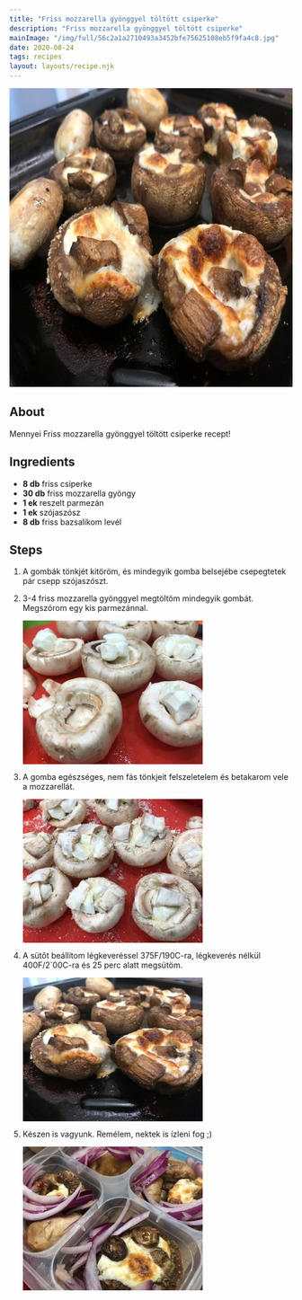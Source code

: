```yaml
---
title: "Friss mozzarella gyönggyel töltött csiperke"
description: "Friss mozzarella gyönggyel töltött csiperke"
mainImage: "/img/full/56c2a1a2710493a3452bfe75625108eb5f9fa4c8.jpg"
date: 2020-08-24
tags: recipes
layout: layouts/recipe.njk
---
```

                        
<p align="center"><a href="https://cookpad.com/hu/receptek/13472358-friss-mozzarella-gyonggyel-toltott-csiperke" rel="Recipe source page"><img width="751" height="532" src="/img/full/56c2a1a2710493a3452bfe75625108eb5f9fa4c8.jpg"/></a></p>

## About
Mennyei Friss mozzarella gyönggyel töltött csiperke recept! 

>  

## Ingredients
* **8 db** friss csiperke
* **30 db** friss mozzarella gyöngy
* **1 ek** reszelt parmezán
* **1 ek** szójaszósz
* **8 db** friss bazsalikom levél

## Steps

1. A gombák tönkjét kitöröm, és mindegyik gomba belsejébe csepegtetek pár csepp szójaszószt.
 
    <div style="clear: both"/>

2. 3-4 friss mozzarella gyönggyel megtöltöm mindegyik gombát. Megszórom egy kis parmezánnal.
 
    <p><img width="320" height="256" align="left" src="/img/full/85c94f54e1b21696df67bb2c227966fe29276ea6.jpg"/></p><div style="clear: both"/>

3. A gomba egészséges, nem fás tönkjeit felszeletelem és betakarom vele a mozzarellát.
 
    <p><img width="320" height="256" align="left" src="/img/full/c4512ce712f710fa87a0b46855a9b371b7be630f.jpg"/></p><div style="clear: both"/>

4. A sütőt beállítom légkeveréssel 375F/190C-ra, légkeverés nélkül 400F/2`00C-ra és 25 perc alatt megsütöm.
 
    <p><img width="320" height="256" align="left" src="/img/full/b5ffd9a90169c5b3142da14cddda65f898ca8608.jpg"/></p><div style="clear: both"/>

5. Készen is vagyunk. Remélem, nektek is ízleni fog ;)
 
    <p><img width="320" height="256" align="left" src="/img/full/79d5f3c9f4f8ae96269bf918faf59a0644e016d3.jpg"/></p><div style="clear: both"/>

